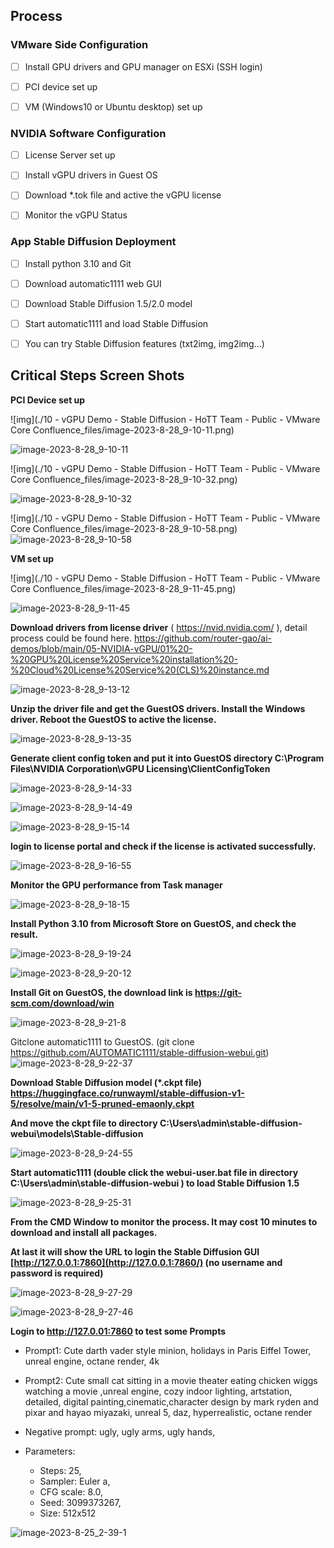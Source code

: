 ## Process

### VMware Side Configuration

- [ ] Install GPU drivers and GPU manager on ESXi (SSH login)
- [ ] PCI device set up

- [ ] VM (Windows10 or Ubuntu desktop) set up


### NVIDIA Software Configuration

- [ ] License Server set up
- [ ] Install vGPU drivers in Guest OS

- [ ] Download *.tok file and active the vGPU license

- [ ] Monitor the vGPU Status


### App Stable Diffusion Deployment

- [ ] Install python 3.10 and Git
- [ ] Download automatic1111 web GUI

- [ ] Download Stable Diffusion 1.5/2.0 model

- [ ] Start automatic1111 and load Stable Diffusion

- [ ] You can try Stable Diffusion features (txt2img, img2img...)


## Critical Steps Screen Shots

**PCI Device set up**

![img](./10 - vGPU Demo - Stable Diffusion - HoTT Team - Public - VMware Core Confluence_files/image-2023-8-28_9-10-11.png) 

![image-2023-8-28_9-10-11](https://github.com/router-gao/ai-demos/assets/144886373/a16c8b14-3bec-4a02-93c9-7dd43d6b4a58)


![img](./10 - vGPU Demo - Stable Diffusion - HoTT Team - Public - VMware Core Confluence_files/image-2023-8-28_9-10-32.png)

![image-2023-8-28_9-10-32](https://github.com/router-gao/ai-demos/assets/144886373/71ae367a-cdb9-4704-95ad-e3d31b177b7b)


![img](./10 - vGPU Demo - Stable Diffusion - HoTT Team - Public - VMware Core Confluence_files/image-2023-8-28_9-10-58.png)
![image-2023-8-28_9-10-58](https://github.com/router-gao/ai-demos/assets/144886373/2078e40d-ccf2-4e5a-88e6-9cfa38447181)

**VM set up**

![img](./10 - vGPU Demo - Stable Diffusion - HoTT Team - Public - VMware Core Confluence_files/image-2023-8-28_9-11-45.png)

![image-2023-8-28_9-11-45](https://github.com/router-gao/ai-demos/assets/144886373/909b7439-9b57-4edd-978a-8ebcda0daca8)

**Download drivers from license driver** ( https://nvid.nvidia.com/ ), detail process could be found here. https://github.com/router-gao/ai-demos/blob/main/05-NVIDIA-vGPU/01%20-%20GPU%20License%20Service%20installation%20-%20Cloud%20License%20Service%20(CLS)%20instance.md

![image-2023-8-28_9-13-12](https://github.com/router-gao/ai-demos/assets/144886373/3813a286-1d0b-4d62-8382-a4624c0a4821)



**Unzip the driver file and get the GuestOS drivers. Install the Windows driver. Reboot the GuestOS to active the license.**



![image-2023-8-28_9-13-35](https://github.com/router-gao/ai-demos/assets/144886373/f9ab4224-d59d-4b62-8e98-ff2cfb3b15f2)



**Generate client config token and put it into GuestOS directory C:\Program Files\NVIDIA Corporation\vGPU Licensing\ClientConfigToken**

![image-2023-8-28_9-14-33](https://github.com/router-gao/ai-demos/assets/144886373/8f69ca55-f3c7-4e0d-b7a7-1ceb0fb5890b)



![image-2023-8-28_9-14-49](https://github.com/router-gao/ai-demos/assets/144886373/6632393a-1746-4dc0-8f8f-e2f374e0ca28)



 ![image-2023-8-28_9-15-14](https://github.com/router-gao/ai-demos/assets/144886373/f1f69677-22eb-4619-b084-25b08a21d320)

**login to license portal and check if the license is activated successfully.**



![image-2023-8-28_9-16-55](https://github.com/router-gao/ai-demos/assets/144886373/eadc4002-fa20-4637-a736-b6c79741707e)

**Monitor the GPU performance from Task manager**




![image-2023-8-28_9-18-15](https://github.com/router-gao/ai-demos/assets/144886373/68be303a-f769-4421-8b26-d4f5dab04f11)



**Install Python 3.10 from Microsoft Store on GuestOS, and check the result.**

![image-2023-8-28_9-19-24](https://github.com/router-gao/ai-demos/assets/144886373/ca15032f-6325-4e04-ba33-a784ddf140f8)



 ![image-2023-8-28_9-20-12](https://github.com/router-gao/ai-demos/assets/144886373/c2bd2f02-07ad-4951-bec4-aee7955439a0)

**Install Git on GuestOS, the download link is  https://git-scm.com/download/win** 


![image-2023-8-28_9-21-8](https://github.com/router-gao/ai-demos/assets/144886373/6e3e062c-360f-4530-99ec-8a7b7be2b981)




Gitclone automatic1111 to GuestOS. (git clone https://github.com/AUTOMATIC1111/stable-diffusion-webui.git)
![image-2023-8-28_9-22-37](https://github.com/router-gao/ai-demos/assets/144886373/1eb0370a-c9bf-4bc3-9b94-19f0aa01df26)





**Download Stable Diffusion model (*.ckpt file) https://huggingface.co/runwayml/stable-diffusion-v1-5/resolve/main/v1-5-pruned-emaonly.ckpt**

**And move the ckpt file to directory C:\Users\admin\stable-diffusion-webui\models\Stable-diffusion**


![image-2023-8-28_9-24-55](https://github.com/router-gao/ai-demos/assets/144886373/c15076fd-d032-43e2-aab7-38ae6aa772bb)



**Start automatic1111 (double click the webui-user.bat file in directory C:\Users\admin\stable-diffusion-webui ) to load Stable Diffusion 1.5**

![image-2023-8-28_9-25-31](https://github.com/router-gao/ai-demos/assets/144886373/7ae90dd2-68d0-49ba-803c-23d20a769a1a)



**From the CMD Window to monitor the process. It may cost 10 minutes to download and install all packages.**

**At last it will show the URL to login the Stable Diffusion GUI [http://127.0.0.1:7860](http://127.0.0.1:7860/) (no username and password is required)**


![image-2023-8-28_9-27-29](https://github.com/router-gao/ai-demos/assets/144886373/890832c6-6d72-4275-b61a-348ce149c5b8)


![image-2023-8-28_9-27-46](https://github.com/router-gao/ai-demos/assets/144886373/b6372c74-d94a-4034-90f7-d5a783d05fb5)

**Login to http://127.0.01:7860 to test some Prompts**

- Prompt1:  Cute darth vader style minion, holidays in Paris Eiffel Tower, unreal engine, octane render, 4k




- Prompt2: Cute small cat sitting in a movie theater eating chicken wiggs watching a movie ,unreal engine, cozy indoor lighting, artstation, detailed, digital painting,cinematic,character design by mark ryden and pixar and hayao miyazaki, unreal 5, daz, hyperrealistic, octane render
- Negative prompt: ugly, ugly arms, ugly hands,
- Parameters: 
  - Steps: 25, 
  - Sampler: Euler a, 
  - CFG scale: 8.0, 
  - Seed: 3099373267, 
  - Size: 512x512

![image-2023-8-25_2-39-1](https://github.com/router-gao/ai-demos/assets/144886373/8716d1d5-1b3c-4f6c-bb43-f13b7eac5452)

